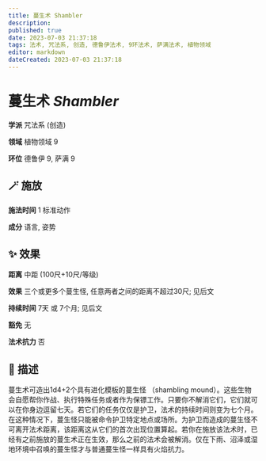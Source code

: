 ```yaml
---
title: 蔓生术 Shambler
description: 
published: true
date: 2023-07-03 21:37:18
tags: 法术, 咒法系, 创造, 德鲁伊法术, 9环法术, 萨满法术, 植物领域
editor: markdown
dateCreated: 2023-07-03 21:37:18
---
```


# **蔓生术** *Shambler*

**学派** 咒法系 (创造) 

**领域** 植物领域 9

**环位** 德鲁伊 9, 萨满 9

## 🪄 施放

**施法时间** 1 标准动作

**成分** 语言, 姿势

## ✨ 效果  

**距离** 中距 (100尺+10尺/等级) 

**效果** 三个或更多个蔓生怪, 任意两者之间的距离不超过30尺; 见后文 

**持续时间** 7天 或 7个月; 见后文 

**豁免** 无

**法术抗力** 否

## 📖 描述

蔓生术可造出1d4+2个具有进化模板的蔓生怪 （shambling mound）。这些生物会自愿帮你作战、执行特殊任务或者作为保镖工作。只要你不解消它们，它们就可以在你身边逗留七天。若它们的任务仅仅是护卫，法术的持续时间则变为七个月。在这种情况下，蔓生怪只能被命令护卫特定地点或场所。为护卫而造成的蔓生怪不可离开法术距离，该距离这从它们的首次出现位置算起。若你在施放该法术时，已经有之前施放的蔓生术正在生效，那么之前的法术会被解消。仅在下雨、沼泽或湿地环境中召唤的蔓生怪才与普通蔓生怪一样具有火焰抗力。
    